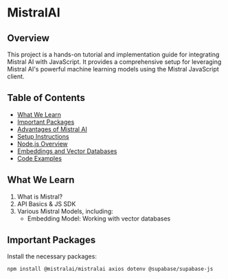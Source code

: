 # MistralAI

## Overview

This project is a hands-on tutorial and implementation guide for integrating Mistral AI with JavaScript. It provides a comprehensive setup for leveraging Mistral AI's powerful machine learning models using the Mistral JavaScript client.

## Table of Contents

- [What We Learn](#what-we-learn)
- [Important Packages](#important-packages)
- [Advantages of Mistral AI](#advantages-of-mistral-ai)
- [Setup Instructions](#setup-instructions)
- [Node.js Overview](#nodejs-overview)
- [Embeddings and Vector Databases](#embeddings-and-vector-databases)
- [Code Examples](#code-examples)

## What We Learn

1. What is Mistral?
2. API Basics & JS SDK
3. Various Mistral Models, including:
   - Embedding Model: Working with vector databases

## Important Packages

Install the necessary packages:

```bash
npm install @mistralai/mistralai axios dotenv @supabase/supabase-js
```
